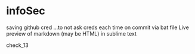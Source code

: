 # infoSec

saving github cred ...to not ask creds each time on commit via bat file
Live preview of markdown (may be HTML) in sublime text

check_13